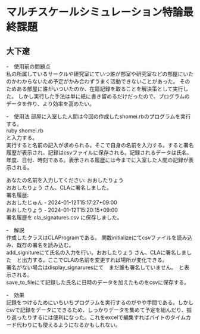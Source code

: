 # マルチスケールシミュレーション特論最終課題
## 大下遼

-　使用前の問題点<br>
私の所属しているサークルや研究室にていつ誰が部室や研究室などの部屋にいたのかわからないため予定がかみ合わずうまく活動できないことがあった。
そのためある部屋に誰がいついたのか、在籍記録を取ることを解決策として実行した。
しかし実行した手法は単に紙に書き留めるだけだったので、プログラムのデータを作り、より効率を高めたい。<br>

-　使用法
部屋に入室した人間は今回の作成したshomei.rbのプログラムを実行する。<br>
ruby shomei.rb<br>
と入力する。<br>
実行すると名前の記入が求められる。そこで自身の名前を入力する。すると署名履歴が表示され、記録はcsvファイルに保存される。記録されるデータは氏名、年度、日付、時刻である。表示される履歴には今までに入室した人間の記録が表示される。<br>

あなたの名前を入力してください: おおしたりょう<br>
おおしたりょう さん、CLAに署名しました。<br>
署名履歴:<br>
おおしたじゅん - 2024-01-12T15:17:27+09:00<br>
おおしたりょう - 2024-01-12T15:20:15+09:00<br>
署名履歴を cla_signatures.csv に保存しました。<br>

-　解説<br>
作成したクラスはCLAProgramである。
関数initializeにてcsvファイルを読み込み、既存の署名を読み込む。<br>
add_signitureにて氏名の入力を行い。おおしたりょう さん、CLAに署名しました　と出力する。ここでCLAの名前を変更すれば場所が変化できる。<br>
署名がない場合はdisplay_signaruresにて　まだ誰も署名していません。　と表示される。<br>
save_to_fileにて記録した氏名に日時のデータを加えたものをcsvに保存する。<br>

-　効果<br>
記録をつけるためにいちいちプログラムを実行するのがやや手間である。しかしcsvで記録をデータにできるため、しっかりデータを集めて予定を組んだり、振り返ったりするには便利になった。これをexcelで編集すればバイトのタイムカード代わりにも使えるようになるかもしれない。<br>
